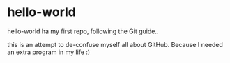 # hello-world
hello-world ha my first repo, following the Git guide.. 

this is an attempt to de-confuse myself all about GitHub. Because I needed an extra program in my life :)
